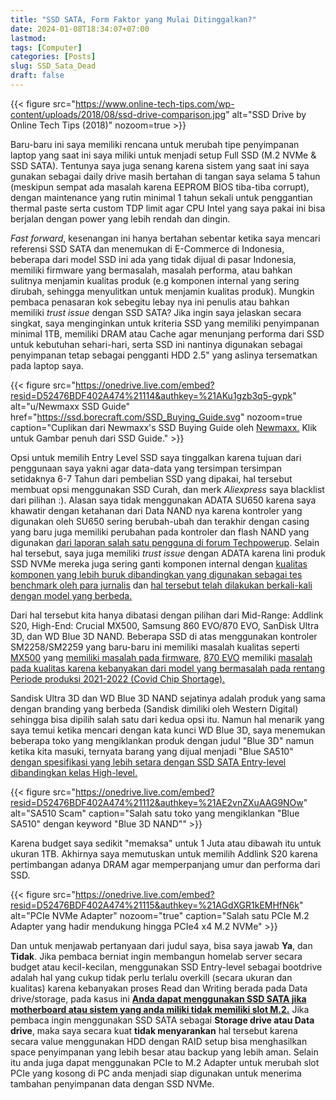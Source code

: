 ```yaml
---
title: "SSD SATA, Form Faktor yang Mulai Ditinggalkan?"
date: 2024-01-08T18:34:07+07:00
lastmod:
tags: [Computer]
categories: [Posts]
slug: SSD_Sata_Dead
draft: false
---
```

{{< figure
    src="https://www.online-tech-tips.com/wp-content/uploads/2018/08/ssd-drive-comparison.jpg"
    alt="SSD Drive by Online Tech Tips (2018)"
    nozoom=true
    >}}

Baru-baru ini saya memiliki rencana untuk merubah tipe penyimpanan laptop yang saat ini saya miliki untuk menjadi setup Full SSD (M.2 NVMe & SSD SATA). Tentunya saya juga senang karena sistem yang saat ini saya gunakan sebagai daily drive masih bertahan di tangan saya selama 5 tahun (meskipun sempat ada masalah karena EEPROM BIOS tiba-tiba corrupt), dengan maintenance yang rutin minimal 1 tahun sekali untuk penggantian thermal paste serta custom TDP limit agar CPU Intel yang saya pakai ini bisa berjalan dengan power yang lebih rendah dan dingin.

*Fast forward*, kesenangan ini hanya bertahan sebentar ketika saya mencari referensi SSD SATA dan menemukan di E-Commerce di Indonesia, beberapa dari model SSD ini ada yang tidak dijual di pasar Indonesia, memiliki firmware yang bermasalah, masalah performa, atau bahkan sulitnya menjamin kualitas produk (e.g komponen internal yang sering dirubah, sehingga menyulitkan untuk menjamin kualitas produk). Mungkin pembaca penasaran kok sebegitu lebay nya ini penulis atau bahkan memiliki *trust issue* dengan SSD SATA? Jika ingin saya jelaskan secara singkat, saya menginginkan untuk kriteria SSD yang memiliki penyimpanan minimal 1TB, memiliki DRAM atau Cache agar menunjang performa dari SSD untuk kebutuhan sehari-hari, serta SSD ini nantinya digunakan sebagai penyimpanan tetap sebagai pengganti HDD 2.5" yang aslinya tersematkan pada laptop saya.

{{< figure
    src="https://onedrive.live.com/embed?resid=D52476BDF402A474%21114&authkey=%21AKu1gzb3q5-gypk"
    alt="u/Newmaxx SSD Guide"
    href="https://ssd.borecraft.com/SSD_Buying_Guide.svg"
    nozoom=true
    caption="Cuplikan dari Newmaxx's SSD Buying Guide oleh [Newmaxx.](https://borecraft.com/) Klik untuk Gambar penuh dari SSD Guide."
    >}}

Opsi untuk memilih Entry Level SSD saya tinggalkan karena tujuan dari penggunaan saya yakni agar data-data yang tersimpan tersimpan setidaknya 6-7 Tahun dari pembelian SSD yang dipakai, hal tersebut membuat opsi menggunakan SSD Curah, dan merk *Aliexpress* saya blacklist dari pilihan :). Alasan saya tidak menggunakan ADATA SU650 karena saya khawatir dengan ketahanan dari Data NAND nya karena kontroler yang digunakan oleh SU650 sering berubah-ubah dan terakhir dengan casing yang baru juga memiliki perubahan pada kontroler dan flash NAND yang digunakan [dari laporan salah satu pengguna di forum Techpowerup](https://www.techpowerup.com/ssd-specs/adata-ultimate-su650-240-gb.d1678). Selain hal tersebut, saya juga memiliki *trust issue* dengan ADATA karena lini produk SSD NVMe mereka juga sering ganti komponen internal dengan <ins>[kualitas komponen yang lebih buruk dibandingkan yang digunakan sebagai tes benchmark oleh para jurnalis](https://www.tomshardware.com/news/adata-and-other-ssd-makers-swapping-parts)</ins> dan <ins>[hal tersebut telah dilakukan berkali-kali dengan model yang berbeda.](https://www.tomshardware.com/news/adata-switches-nand-on-sx8200-pro-ssd-performance-impacted)</ins>

Dari hal tersebut kita hanya dibatasi dengan pilihan dari Mid-Range: Addlink S20, High-End: Crucial MX500, Samsung 860 EVO/870 EVO, SanDisk Ultra 3D, dan WD Blue 3D NAND. Beberapa SSD di atas menggunakan kontroler SM2258/SM2259 yang baru-baru ini memiliki masalah kualitas seperti [MX500](https://www.reddit.com/r/sysadmin/comments/whr5ek/crucial_mx500_historically_good_recent_batches/) yang [memiliki masalah pada firmware](https://www.reddit.com/r/homelab/comments/110u5de/warning_crucial_mx500_ssd_firmware_bug_can/), [870 EVO](https://www.reddit.com/r/DataHoarder/comments/113uibg/samsung_ssd_870_evo_good_with_uncorrectable_error/) memiliki [masalah pada kualitas karena kebanyakan dari model yang bermasalah pada rentang Periode produksi 2021-2022 (Covid Chip Shortage).](https://www.techpowerup.com/forums/threads/samsung-870-evo-beware-certain-batches-prone-to-failure.291504/)

Sandisk Ultra 3D dan WD Blue 3D NAND sejatinya adalah produk yang sama dengan branding yang berbeda (Sandisk dimiliki oleh Western Digital) sehingga bisa dipilih salah satu dari kedua opsi itu. Namun hal menarik yang saya temui ketika mencari dengan kata kunci WD Blue 3D, saya menemukan beberapa toko yang mengiklankan produk dengan judul "Blue 3D" namun ketika kita masuki, ternyata barang yang dijual menjadi "Blue SA510" [dengan spesifikasi yang lebih setara dengan SSD SATA Entry-level dibandingkan kelas High-level.](https://www.techpowerup.com/ssd-specs/western-digital-blue-sa510-500-gb.d851)

{{< figure
    src="https://onedrive.live.com/embed?resid=D52476BDF402A474%21112&authkey=%21AE2vnZXuAAG9NOw"
    alt="SA510 Scam"
    caption="Salah satu toko yang mengiklankan \"Blue SA510\" dengan keyword \"Blue 3D NAND\""
    >}}

Karena budget saya sedikit "memaksa" untuk 1 Juta atau dibawah itu untuk ukuran 1TB. Akhirnya saya memutuskan untuk memilih Addlink S20 karena pertimbangan adanya DRAM agar memperpanjang umur dan performa dari SSD.

{{< figure
    src="https://onedrive.live.com/embed?resid=D52476BDF402A474%21115&authkey=%21AGdXGR1kEMHfN6k"
    alt="PCIe NVMe Adapter"
    nozoom="true"
    caption="Salah satu PCIe M.2 Adapter yang hadir mendukung hingga PCIe4 x4 M.2 NVMe"
    >}}

Dan untuk menjawab pertanyaan dari judul saya, bisa saya jawab **Ya**, dan **Tidak**. Jika pembaca berniat ingin membangun homelab server secara budget atau kecil-kecilan, menggunakan SSD Entry-level sebagai bootdrive adalah hal yang cukup tidak perlu terlalu overkill (secara ukuran dan kualitas) karena kebanyakan proses Read dan Writing berada pada Data drive/storage, pada kasus ini <ins>**Anda dapat menggunakan SSD SATA jika motherboard atau sistem yang anda miliki tidak memiliki slot M.2.**</ins> Jika pembaca ingin menggunakan SSD SATA sebagai **Storage drive atau Data drive**, maka saya secara kuat **tidak menyarankan** hal tersebut karena secara value menggunakan HDD dengan RAID setup bisa menghasilkan space penyimpanan yang lebih besar atau backup yang lebih aman. Selain itu anda juga dapat menggunakan PCIe to M.2 Adapter untuk merubah slot PCIe yang kosong di PC anda menjadi siap digunakan untuk menerima tambahan penyimpanan data dengan SSD NVMe.

